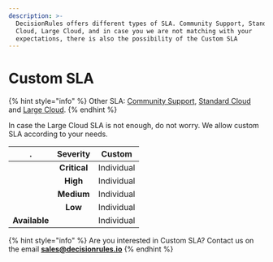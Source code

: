 ```yaml
---
description: >-
  DecisionRules offers different types of SLA. Community Support, Standard
  Cloud, Large Cloud, and in case you we are not matching with your
  expectations, there is also the possibility of the Custom SLA
---
```


# Custom SLA

{% hint style="info" %}
Other SLA: [Community Support](community-support-and-standard-cloud.md), [Standard Cloud](standard-cloud.md) and [Large Cloud](large-cloud-and-custom-sla.md).&#x20;
{% endhint %}

In case the Large Cloud SLA is not enough, do not worry. We allow custom SLA according to your needs.

| .             |   Severity   |   Custom   |
| ------------- | :----------: | :--------: |
|               | **Critical** | Individual |
|               |   **High**   | Individual |
|               |  **Medium**  | Individual |
|               |    **Low**   | Individual |
| **Available** |              | Individual |

{% hint style="info" %}
Are you interested in Custom SLA? Contact us on the email **sales@decisionrules.io**
{% endhint %}
